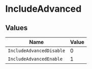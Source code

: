 # IncludeAdvanced


## Values

| Name                     | Value                    |
| ------------------------ | ------------------------ |
| `IncludeAdvancedDisable` | 0                        |
| `IncludeAdvancedEnable`  | 1                        |